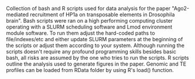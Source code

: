 Collection of bash and R scripts used for data analysis for the paper "Ago2-mediated recruitment of HP1a on transposable elements in Drosophila brain".
Bash scripts were ran on a high performing computing cluster operating with a SLURM scheduling software and Lmod environment module software. To run them adjust the hard-coded paths to file/indexes/etc and either update SLURM parameters at the beginning of the scripts or adjust them according to your system. Although running the scripts doesn't require any profound programming skills besides basic bash, all risks are assumed by the one who tries to run the scripts.
R scripts outline the analysis used to generate figures in the paper. Genomic and TE profiles can be loaded from RData folder by using R's load() function.
